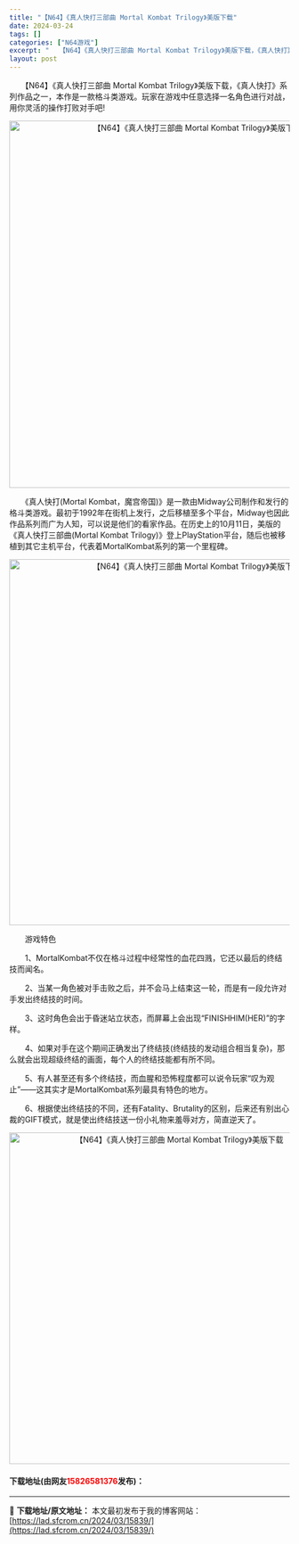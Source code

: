 ```yaml
---
title: "【N64】《真人快打三部曲 Mortal Kombat Trilogy》美版下载"
date: 2024-03-24
tags: []
categories: ["N64游戏"]
excerpt: "　　【N64】《真人快打三部曲 Mortal Kombat Trilogy》美版下载，《真人快打》系列作品之一，本作是一款格斗类游戏。玩家在游戏中任意选择一名角色进行对战，用你灵活的操作打败对手吧! 　　《真人快打(Mortal Kombat，魔宫帝国)》是一款由Midway公司制作和发行的格斗类游&hellip;"
layout: post
---
```


 <p>　　【N64】《真人快打三部曲 Mortal Kombat Trilogy》美版下载，《真人快打》系列作品之一，本作是一款格斗类游戏。玩家在游戏中任意选择一名角色进行对战，用你灵活的操作打败对手吧!</p> <p align="center"><img align="" border="0" src="https://lad.sfcrom.cn/wp-content/uploads/2024/03/20240324_66003f9f74118.png" width="659" alt="【N64】《真人快打三部曲 Mortal Kombat Trilogy》美版下载" /></p> <p>　　《真人快打(Mortal Kombat，魔宫帝国)》是一款由Midway公司制作和发行的格斗类游戏。最初于1992年在街机上发行，之后移植至多个平台，Midway也因此作品系列而广为人知，可以说是他们的看家作品。在历史上的10月11日，美版的《真人快打三部曲(Mortal Kombat Trilogy)》登上PlayStation平台，随后也被移植到其它主机平台，代表着MortalKombat系列的第一个里程碑。</p> <p align="center"><img align="" border="0" src="https://lad.sfcrom.cn/wp-content/uploads/2024/03/20240324_66003fa0e5338.png" width="657" alt="【N64】《真人快打三部曲 Mortal Kombat Trilogy》美版下载" /></p> <p>　　游戏特色</p> <p>　　1、MortalKombat不仅在格斗过程中经常性的血花四溅，它还以最后的终结技而闻名。</p> <p>　　2、当某一角色被对手击败之后，并不会马上结束这一轮，而是有一段允许对手发出终结技的时间。</p> <p>　　3、这时角色会出于昏迷站立状态，而屏幕上会出现&ldquo;FINISHHIM(HER)&rdquo;的字样。</p> <p>　　4、如果对手在这个期间正确发出了终结技(终结技的发动组合相当复杂)，那么就会出现超级终结的画面，每个人的终结技能都有所不同。</p> <p>　　5、有人甚至还有多个终结技，而血腥和恐怖程度都可以说令玩家&ldquo;叹为观止&rdquo;&mdash;&mdash;这其实才是MortalKombat系列最具有特色的地方。</p> <p>　　6、根据使出终结技的不同，还有Fatality、Brutality的区别，后来还有别出心裁的GIFT模式，就是使出终结技送一份小礼物来羞辱对方，简直逆天了。</p> <p align="center"><img align="" border="0" src="https://lad.sfcrom.cn/wp-content/uploads/2024/03/20240324_66003fa243dd1.png" width="595" alt="【N64】《真人快打三部曲 Mortal Kombat Trilogy》美版下载" /></p> <p><h4>下载地址(由网友<font color="red">15826581376</font>发布)：</h4></p> 

---
📖 **下载地址/原文地址：** 本文最初发布于我的博客网站：[https://lad.sfcrom.cn/2024/03/15839/](https://lad.sfcrom.cn/2024/03/15839/)
